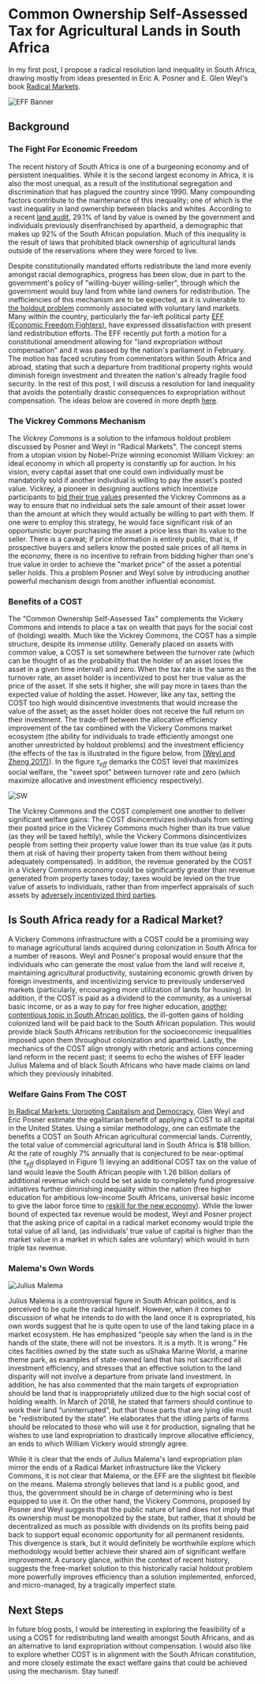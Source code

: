﻿﻿﻿﻿﻿﻿﻿﻿﻿﻿﻿﻿﻿﻿﻿﻿﻿﻿# Common Ownership Self-Assessed Tax for Agricultural Lands in South AfricaIn my first post, I propose a radical resolution land inequality in South Africa, drawing mostly from ideas presented in Eric A. Posner and E. Glen Weyl's book [Radical Markets](http://radicalmarkets.com/).![EFF Banner](https://raw.githubusercontent.com/kkacquah/kkacquah.github.io/master/images/South-Africa/Farmers-march-2.jpg)## Background### The Fight For Economic FreedomThe recent history of South Africa is one of a burgeoning economy and of persistent inequalities. While it is the second largest economy in Africa, it is also the most unequal, as a result of the institutional segregation and discrimination that has plagued the country since 1990. Many compounding factors contribute to the maintenance of this inequality; one of which is the vast inequality in land ownership between blacks and whites. According to a recent [land audit](https://www.agrisa.co.za/wp-content/uploads/2017/11/AgriSA_Land-Audit_November-2017.pdf), 29.1% of land by value is owned by the government and individuals previously disenfranchised by apartheid, a demographic that makes up 92% of the South African population. Much of this inequality is the result of laws that prohibited black ownership of agricultural lands outside of the reservations where they were forced to live. Despite constitutionally mandated efforts redistribute the land more evenly amongst racial demographics, progress has been slow, due in part to the government's policy of "willing-buyer willing-seller", through which the government would buy land from white land owners for redistribution. The inefficiencies of this mechanism are to be expected, as it is vulnerable to [the holdout problem](https://sites.duke.edu/urbaneconomics/?p=1088) commonly associated with voluntary land markets. Many within the country, particularly the far-left political party [EFF (Economic Freedom Fighters)](https://en.wikipedia.org/wiki/Economic_Freedom_Fighters), have expressed dissatisfaction with present land redistribution efforts. The EFF recently put forth a motion for a constitutional amendment allowing for "land expropriation without compensation" and it was passed by the nation's parliament in February. The motion has faced scrutiny from commentators within South Africa and abroad, stating that such a departure from traditional property rights would diminish foreign investment and threaten the nation's already fragile food security. In the rest of this post, I will discuss a resolution for land inequality that avoids the potentially drastic consequences to expropriation without compensation. The ideas below are covered in more depth [here](https://academic.oup.com/jla/article/9/1/51/3572441).### The Vickrey Commons MechanismThe *Vickrey Commons* is a solution to the infamous holdout problem discussed by Posner and Weyl in "Radical Markets".  The concept stems from a utopian vision by Nobel-Prize winning economist William Vickrey: an ideal economy in which all property is constantly up for auction. In his vision, every capital asset that one could own individually must be mandatorily sold if another individual is willing to pay the asset's posted value. Vickrey, a pioneer in designing auctions which  incentivize participants to [bid their true values](https://en.wikipedia.org/wiki/Vickrey%E2%80%93Clarke%E2%80%93Groves_auction) presented the Vickrey Commons as a way to ensure that no individual sets the sale amount of their asset lower than the amount at which they would actually be willing to part with them. If one were to employ this strategy, he would face significant risk of an opportunistic buyer purchasing the asset a price less than its value to the seller. There is a caveat; if price information is entirely public, that is, if prospective buyers and sellers know the posted sale prices of all items in the economy, there is no incentive to refrain from bidding higher than one's true value in order to achieve the "market price" of the asset a potential seller holds. This a problem Posner and Weyl solve by introducing another powerful mechanism design from another influential economist.### Benefits of a COSTThe "Common Ownership Self-Assessed Tax" complements the Vickery Commons and intends to place a tax on wealth that pays for the social cost of (holding) wealth. Much like the Vickrey Commons, the COST has a simple structure, despite its immense utility. Generally placed on assets with common value, a COST is set somewhere between the turnover rate (which can be thought of as the probability that the holder of an asset loses the asset in a given time interval) and zero. When the tax rate is the same as the turnover rate, an asset holder is incentivized to post her true value as the price of the asset. If she sets it higher, she will pay more in taxes than the expected value of holding the asset. However, like any tax, setting the COST too high would disincentive investments that would increase the value of the asset; as the asset holder does not receive the full return on their investment. The trade-off between the allocative efficiency improvement of the tax combined with the Vickery Commons market ecosystem (the ability for individuals to trade efficiently amongst one another unrestricted by holdout problems) and the investment efficiency (the effects of the tax is illustrated in the figure below, from [(Weyl and Zheng 2017)](https://inequality.stanford.edu/sites/default/files/Zhang-paper.pdf)). In the figure $\tau_{eff}$ demarks the COST level that maximizes social welfare, the "sweet spot" between turnover rate and zero (which maximize allocative and investment efficiency respectively).![SW](https://raw.githubusercontent.com/kkacquah/kkacquah.github.io/master/images/South-Africa/alloc-invest-sw.png)The Vickrey Commons and the COST complement one another to deliver significant welfare gains: The COST disincentivizes individuals from setting their posted price in the Vickrey Commons much higher than its true value (as they will be taxed heftily), while the Vickery Commons disincentivizes people from setting their property value lower than its true value (as it puts them at risk of having their property taken from them without being adequately compensated). In addition, the revenue generated by the COST in a Vickery Commons economy could be significantly greater than revenue generated from property taxes today; taxes would be levied on the true value of assets to individuals, rather than from imperfect appraisals of such assets by [adversely incentivized third parties](https://www.jstor.org/stable/24861105?seq=1#page_scan_tab_contents).## Is South Africa ready for a Radical Market?A Vickery Commons infrastructure with a COST could be a promising way to manage agricultural lands acquired during colonization in South Africa for a number of reasons. Weyl and Posner's proposal would ensure that the individuals who can generate the most value from the land will receive it, maintaining agricultural productivity, sustaining economic growth driven by foreign investments, and incentivizing service to previously underserved markets (particularly, encouraging more utilization of lands for housing). In addition, if the COST is paid as a dividend to the community, as a universal basic income, or as a way to pay for free higher education, [another contentious topic in South African politics](https://www.timeshighereducation.com/news/south-africa-embraces-free-higher-education-concerns-remain), the ill-gotten gains of holding colonized land will be paid back to the South African population. This would provide black South Africans retribution for the socioeconomic inequalities imposed upon them throughout colonization and apartheid. Lastly, the mechanics of the COST align strongly with rhetoric and actions concerning land reform in the recent past; it seems to echo the wishes of EFF leader Julius Malema and of black South Africans who have made claims on land which they previously inhabited.### Welfare Gains From The COST[In Radical Markets: Uprooting Capitalism and Democracy](https://www.amazon.com/Radical-Markets-Uprooting-Capitalism-Democracy/dp/0691177503), Glen Weyl and Eric Posner estimate the egalitarian benefit of applying a COST to all capital in the United States. Using a similar methodology, one can estimate the benefits a COST on South African agricultural commercial lands. Currently, the total value of  commercial agricultural land in South Africa is $18 billion. At the rate of roughly 7% annually that is conjectured to be near-optimal (the $\tau_{eff}$ displayed in Figure 1) levying an additional COST tax on the value of land would leave the South African people with 1.26 billion dollars of additional revenue which could be set aside to completely fund progressive initiatives further diminishing inequality within the nation (free higher education for ambitious low-income South Africans, universal basic income to give the labor force time to [reskill for the new economy](https://basicincome.org/news/2017/06/18265/)). While the lower bound of expected tax revenue would be modest, Weyl and Posner project that the asking price of capital in a radical market economy would triple the total value of all land, (as individuals' true value of capital is higher than the market value in a market in which sales are voluntary) which would in turn triple tax revenue.### Malema's Own Words![Julius Malema](https://raw.githubusercontent.com/kkacquah/kkacquah.github.io/master/images/South-Africa/Julius-Malema-EFF-300x214.jpg)Julius Malema is a controversial figure in South African politics, and is perceived to be quite the radical himself. However, when it comes to discussion of what he intends to do with the land once it is expropriated, his own words suggest that he is quite open to use of the land taking place in a market ecosystem. He has emphasized "people say when the land is in the hands of the state‚ there will not be investors. It is a myth. It is wrong.” He cites facilities owned by the state such as uShaka Marine World, a marine theme park, as examples of state-owned land that has not sacrificed all investment efficiency, and stresses that an effective solution to the land disparity will not involve a departure from private land investment. In addition, he has also commented that the main targets of expropriation should be land that is inappropriately utilized due to the high social cost of holding wealth. In March of 2018, he stated that farmers should continue to work their land “uninterrupted”, but that those parts that are lying idle must be "redistributed by the state”. He elaborates that the idling parts of farms should be relocated to those who will use it for production, signaling that he wishes to use land expropriation to drastically improve allocative efficiency, an ends to which William Vickery would strongly agree.While it is clear that the ends of Julius Malema's land expropriation plan mirror the ends of a Radical Market infrastructure like the Vickery Commons, it is not clear that Malema, or the EFF are the slightest bit flexible on the means. Malema strongly believes that land is a public good, and thus, the government should be in charge of determining who is best equipped to use it. On the other hand, the Vickery Commons, proposed by Posner and Weyl suggests that the public nature of land does not imply that its ownership must be monopolized by the state, but rather, that it should be decentralized as much as possible with dividends on its profits being paid back to support equal economic opportunity for all permanent residents. This divergence is stark, but it would definitely be worthwhile explore which methodology would better achieve their shared aim of significant welfare improvement. A cursory glance, within the context of recent history, suggests the free-market solution to this historically racial holdout problem more powerfully improves efficiency than a solution implemented, enforced, and micro-managed, by a tragically imperfect state. ## Next StepsIn future blog posts, I would be interesting in exploring the feasibility of a using a COST for redistributing land wealth amongst South Africans, and as an alternative to land expropriation without compensation. I would also like to explore whether COST is in alignment with the South African constitution, and more closely estimate the exactwelfare gains that could be achieved using the mechanism. Stay tuned!